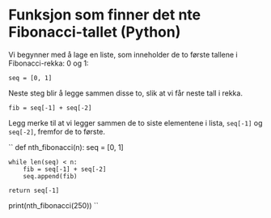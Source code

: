 # Funksjon som finner det nte Fibonacci-tallet (Python)

Vi begynner med å lage en liste, som inneholder de to første tallene i Fibonacci-rekka: 0 og 1:

`seq = [0, 1]`

Neste steg blir å legge sammen disse to, slik at vi får neste tall i rekka.  

`fib = seq[-1] + seq[-2]`

Legg merke til at vi legger sammen de to siste elementene i lista, `seq[-1]` og `seq[-2]`, fremfor de to første.




``
def nth_fibonacci(n):
    seq = [0, 1]

    while len(seq) < n:
        fib = seq[-1] + seq[-2]
        seq.append(fib)

    return seq[-1]

print(nth_fibonacci(250))
``
